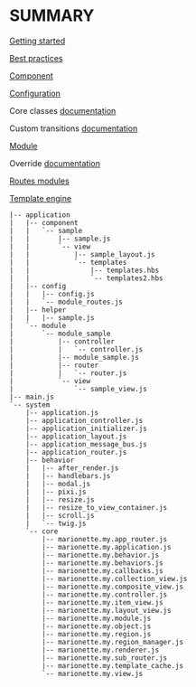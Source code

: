 # SUMMARY

[Getting started](./docs/getting-started.md)

[Best practices](./docs/best-practice.md)

[Component](./docs/component.md)

[Configuration](./docs/configuration.md)

Core classes [documentation](./docs/core-classes.md)

Custom transitions [documentation](./docs/custom-transitions.md)

[Module](./docs/module.md)

Override [documentation](./docs/override.md)

[Routes modules](./docs/routes.md)

[Template engine](./docs/template-engine.md)


```
|-- application
|   |-- component
|   |   `-- sample
|   |       |-- sample.js
|   |       `-- view
|   |           |-- sample_layout.js
|   |           `-- templates
|   |               |-- templates.hbs
|   |               `-- templates2.hbs
|   |-- config
|   |   |-- config.js
|   |   `-- module_routes.js
|   |-- helper
|   |   |-- sample.js
|   `-- module
|       `-- module_sample
|           |-- controller
|           |   `-- controller.js
|           |-- module_sample.js
|           |-- router
|           |   `-- router.js
|           `-- view
|               `-- sample_view.js
|-- main.js
`-- system
    |-- application.js
    |-- application_controller.js
    |-- application_initializer.js
    |-- application_layout.js
    |-- application_message_bus.js
    |-- application_router.js
    |-- behavior
    |   |-- after_render.js
    |   |-- handlebars.js
    |   |-- modal.js
    |   |-- pixi.js
    |   |-- resize.js
    |   |-- resize_to_view_container.js
    |   |-- scroll.js
    |   `-- twig.js
    `-- core
        |-- marionette.my.app_router.js
        |-- marionette.my.application.js
        |-- marionette.my.behavior.js
        |-- marionette.my.behaviors.js
        |-- marionette.my.callbacks.js
        |-- marionette.my.collection_view.js
        |-- marionette.my.composite_view.js
        |-- marionette.my.controller.js
        |-- marionette.my.item_view.js
        |-- marionette.my.layout_view.js
        |-- marionette.my.module.js
        |-- marionette.my.object.js
        |-- marionette.my.region.js
        |-- marionette.my.region_manager.js
        |-- marionette.my.renderer.js
        |-- marionette.my.sub_router.js
        |-- marionette.my.template_cache.js
        `-- marionette.my.view.js
```
